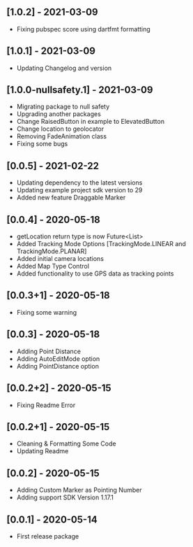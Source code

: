 ## [1.0.2] - 2021-03-09

- Fixing pubspec score using dartfmt formatting

## [1.0.1] - 2021-03-09

- Updating Changelog and version

## [1.0.0-nullsafety.1] - 2021-03-09

- Migrating package to null safety
- Upgrading another packages
- Change RaisedButton in example to ElevatedButton
- Change location to geolocator
- Removing FadeAnimation class
- Fixing some bugs

## [0.0.5] - 2021-02-22

- Updating dependency to the latest versions
- Updating example project sdk version to 29
- Added new feature Draggable Marker

## [0.0.4] - 2020-05-18

- getLocation return type is now Future<List<LatLng>>
- Added Tracking Mode Options [TrackingMode.LINEAR and TrackingMode.PLANAR]
- Added initial camera locations
- Added Map Type Control
- Added functionality to use GPS data as tracking points

## [0.0.3+1] - 2020-05-18

- Fixing some warning

## [0.0.3] - 2020-05-18

- Adding Point Distance
- Adding AutoEditMode option
- Adding PointDistance option

## [0.0.2+2] - 2020-05-15

- Fixing Readme Error

## [0.0.2+1] - 2020-05-15

- Cleaning & Formatting Some Code
- Updating Readme

## [0.0.2] - 2020-05-15

- Adding Custom Marker as Pointing Number
- Adding support SDK Version 1.17.1

## [0.0.1] - 2020-05-14

- First release package
